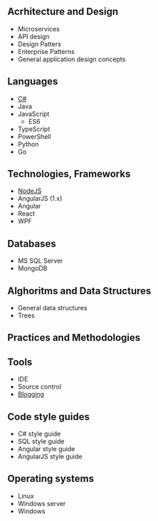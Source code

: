 ## Acrhitecture and Design

* Microservices
* API design
* Design Patters
* Enterprise Patterns
* General application design concepts

## Languages

* [C#](pages/languages/csharp/csharp-index)
* Java
* JavaScript
  * ES6
* TypeScript
* PowerShell
* Python
* Go

## Technologies, Frameworks

* [NodeJS](pages/frameworks/nodejs)
* AngularJS (1.x)
* Angular
* React
* WPF

## Databases

* MS SQL Server
* MongoDB

## Alghoritms and Data Structures

* General data structures
* Trees

## Practices and Methodologies

## Tools

* IDE
* Source control
* [Blogging](/pages/tools/blogging-index)

## Code style guides

* C# style guide
* SQL style guide
* Angular style guide
* AngularJS style guide

## Operating systems

* Linux
* Windows server
* Windows